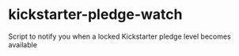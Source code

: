 kickstarter-pledge-watch
========================

Script to notify you when a locked Kickstarter pledge level becomes available